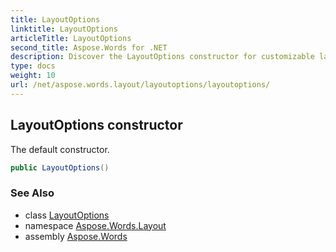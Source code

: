```yaml
---
title: LayoutOptions
linktitle: LayoutOptions
articleTitle: LayoutOptions
second_title: Aspose.Words for .NET
description: Discover the LayoutOptions constructor for customizable layouts. Unlock default settings to enhance your design flexibility and optimize user experience.
type: docs
weight: 10
url: /net/aspose.words.layout/layoutoptions/layoutoptions/
---
```

## LayoutOptions constructor

The default constructor.

```csharp
public LayoutOptions()
```

### See Also

* class [LayoutOptions](../)
* namespace [Aspose.Words.Layout](../../../aspose.words.layout/)
* assembly [Aspose.Words](../../../)

